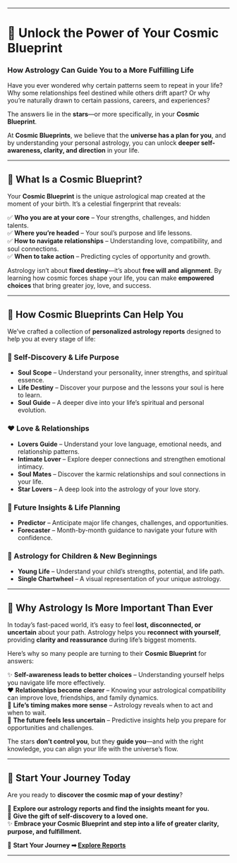
---

# **🌠 Unlock the Power of Your Cosmic Blueprint**  

### **How Astrology Can Guide You to a More Fulfilling Life**  

Have you ever wondered why certain patterns seem to repeat in your life? Why some relationships feel destined while others drift apart? Or why you’re naturally drawn to certain passions, careers, and experiences?  

The answers lie in the **stars**—or more specifically, in your **Cosmic Blueprint**.  

At **Cosmic Blueprints**, we believe that the **universe has a plan for you**, and by understanding your personal astrology, you can unlock **deeper self-awareness, clarity, and direction** in your life.  

---

## **🔮 What Is a Cosmic Blueprint?**  

Your **Cosmic Blueprint** is the unique astrological map created at the moment of your birth. It’s a celestial fingerprint that reveals:  

✅ **Who you are at your core** – Your strengths, challenges, and hidden talents.  
✅ **Where you’re headed** – Your soul’s purpose and life lessons.  
✅ **How to navigate relationships** – Understanding love, compatibility, and soul connections.  
✅ **When to take action** – Predicting cycles of opportunity and growth.  

Astrology isn’t about **fixed destiny**—it’s about **free will and alignment**. By learning how cosmic forces shape your life, you can make **empowered choices** that bring greater joy, love, and success.  

---

## **💫 How Cosmic Blueprints Can Help You**  

We’ve crafted a collection of **personalized astrology reports** designed to help you at every stage of life:  

### **🌟 Self-Discovery & Life Purpose**  
- **Soul Scope** – Understand your personality, inner strengths, and spiritual essence.  
- **Life Destiny** – Discover your purpose and the lessons your soul is here to learn.  
- **Soul Guide** – A deeper dive into your life’s spiritual and personal evolution.  

### **❤️ Love & Relationships**  
- **Lovers Guide** – Understand your love language, emotional needs, and relationship patterns.  
- **Intimate Lover** – Explore deeper connections and strengthen emotional intimacy.  
- **Soul Mates** – Discover the karmic relationships and soul connections in your life.  
- **Star Lovers** – A deep look into the astrology of your love story.  

### **🔮 Future Insights & Life Planning**  
- **Predictor** – Anticipate major life changes, challenges, and opportunities.  
- **Forecaster** – Month-by-month guidance to navigate your future with confidence.  

### **🌈 Astrology for Children & New Beginnings**  
- **Young Life** – Understand your child’s strengths, potential, and life path.  
- **Single Chartwheel** – A visual representation of your unique astrology.  

---

## **🌌 Why Astrology Is More Important Than Ever**  

In today’s fast-paced world, it’s easy to feel **lost, disconnected, or uncertain** about your path. Astrology helps you **reconnect with yourself**, providing **clarity and reassurance** during life’s biggest moments.  

Here’s why so many people are turning to their **Cosmic Blueprint** for answers:  

✨ **Self-awareness leads to better choices** – Understanding yourself helps you navigate life more effectively.  
❤️ **Relationships become clearer** – Knowing your astrological compatibility can improve love, friendships, and family dynamics.  
🌠 **Life’s timing makes more sense** – Astrology reveals when to act and when to wait.  
🔮 **The future feels less uncertain** – Predictive insights help you prepare for opportunities and challenges.  

The stars **don’t control you**, but they **guide you**—and with the right knowledge, you can align your life with the universe’s flow.  

---

## **🚀 Start Your Journey Today**  

Are you ready to **discover the cosmic map of your destiny**?  

🔮 **Explore our astrology reports and find the insights meant for you.**  
💖 **Give the gift of self-discovery to a loved one.**  
✨ **Embrace your Cosmic Blueprint and step into a life of greater clarity, purpose, and fulfillment.**  

📍 **Start Your Journey ➡ [Explore Reports](#)**  

---

